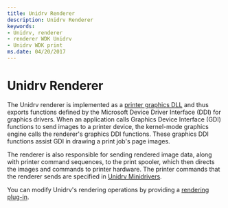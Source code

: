 ```yaml
---
title: Unidrv Renderer
description: Unidrv Renderer
keywords:
- Unidrv, renderer
- renderer WDK Unidrv
- Unidrv WDK print
ms.date: 04/20/2017
---
```


# Unidrv Renderer





The Unidrv renderer is implemented as a [printer graphics DLL](printer-graphics-dll.md) and thus exports functions defined by the Microsoft Device Driver Interface (DDI) for graphics drivers. When an application calls Graphics Device Interface (GDI) functions to send images to a printer device, the kernel-mode graphics engine calls the renderer's graphics DDI functions. These graphics DDI functions assist GDI in drawing a print job's page images.

The renderer is also responsible for sending rendered image data, along with printer command sequences, to the print spooler, which then directs the images and commands to printer hardware. The printer commands that the renderer sends are specified in [Unidrv Minidrivers](unidrv-minidrivers.md).

You can modify Unidrv's rendering operations by providing a [rendering plug-in](rendering-plug-ins.md).

 

 




